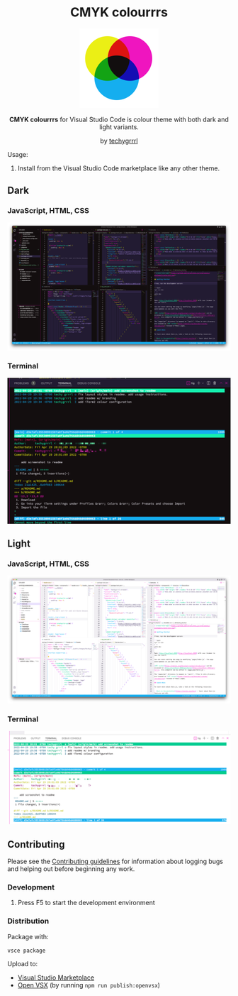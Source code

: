 <h1 align="center">CMYK colourrrs</h1>

<p align="center">
  <img src="cmyk-logo.png" width="180" style="display: inline-block; width: 180px" />
</p>

<p align="center">
  <strong>CMYK colourrrs</strong> for Visual Studio Code is colour theme with both dark and light variants.
</p>
<p align="center">
  by <a href="https://techygrrrl.stream">techygrrrl</a>
</p>


Usage:

1. Install from the Visual Studio Code marketplace like any other theme.



## Dark

### JavaScript, HTML, CSS

![web project](screenshots/web-project-dark.png)

### Terminal

![Terminal screenshot](screenshots/terminal-dark.png)


## Light

### JavaScript, HTML, CSS

![web project](screenshots/web-project-light.png)

### Terminal

![Terminal screenshot](screenshots/terminal-light.png)




## Contributing

Please see the [Contributing guidelines](CONTRIBUTING.md) for information about logging bugs and helping out before beginning any work.


### Development

1. Press F5 to start the development environment


### Distribution

Package with:

    vsce package

Upload to:

- [Visual Studio Marketplace](https://marketplace.visualstudio.com/)
- [Open VSX](https://open-vsx.org/) (by running `npm run publish:openvsx`)